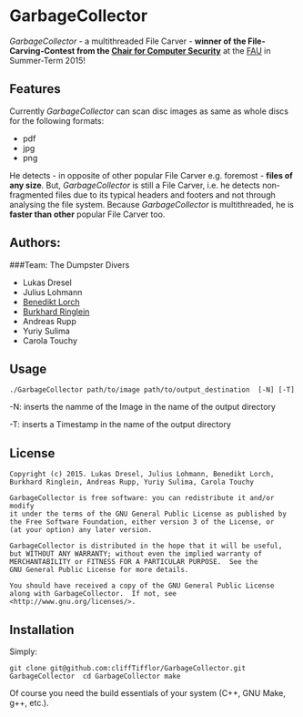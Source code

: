 # GarbageCollector
*GarbageCollector* - a multithreaded File Carver - **winner of the File-Carving-Contest from the [Chair for Computer Security](https://www1.cs.fau.de/)** at the [FAU](https://www.fau.de/) in Summer-Term 2015! 


## Features 

Currently *GarbageCollector* can scan disc images as same as whole discs for the following formats:
* pdf
* jpg 
* png 

He detects - in opposite of other popular File Carver e.g. foremost - **files of any size**. 
But, *GarbageCollector* is still a File Carver, i.e. he detects non-fragmented files due to its typical headers and footers and not through analysing the file system. 
Because *GarbageCollector* is multithreaded, he is **faster than other** popular File Carver too. 


## Authors: 
###Team: The Dumpster Divers 

- Lukas Dresel 
- Julius Lohmann
- [Benedikt Lorch](https://github.com/btlorch)
- [Burkhard Ringlein](https://github.com/cliffTifflor)
- Andreas Rupp
- Yuriy Sulima 
- Carola Touchy


## Usage 

`./GarbageCollector path/to/image path/to/output_destination  [-N] [-T]`

-N: inserts the namme of the Image in the name of the output directory

-T: inserts a Timestamp in the name of the output directory 


## License 

	Copyright (c) 2015. Lukas Dresel, Julius Lohmann, Benedikt Lorch, Burkhard Ringlein, Andreas Rupp, Yuriy Sulima, Carola Touchy

	GarbageCollector is free software: you can redistribute it and/or modify
	it under the terms of the GNU General Public License as published by
	the Free Software Foundation, either version 3 of the License, or
	(at your option) any later version.

	GarbageCollector is distributed in the hope that it will be useful,
	but WITHOUT ANY WARRANTY; without even the implied warranty of
	MERCHANTABILITY or FITNESS FOR A PARTICULAR PURPOSE.  See the
	GNU General Public License for more details.

	You should have received a copy of the GNU General Public License
	along with GarbageCollector.  If not, see <http://www.gnu.org/licenses/>.


## Installation 

Simply:

`git clone git@github.com:cliffTifflor/GarbageCollector.git GarbageCollector 
 cd GarbageCollector
 make `

Of course you need the build essentials of your system (C++, GNU Make, g++, etc.). 




